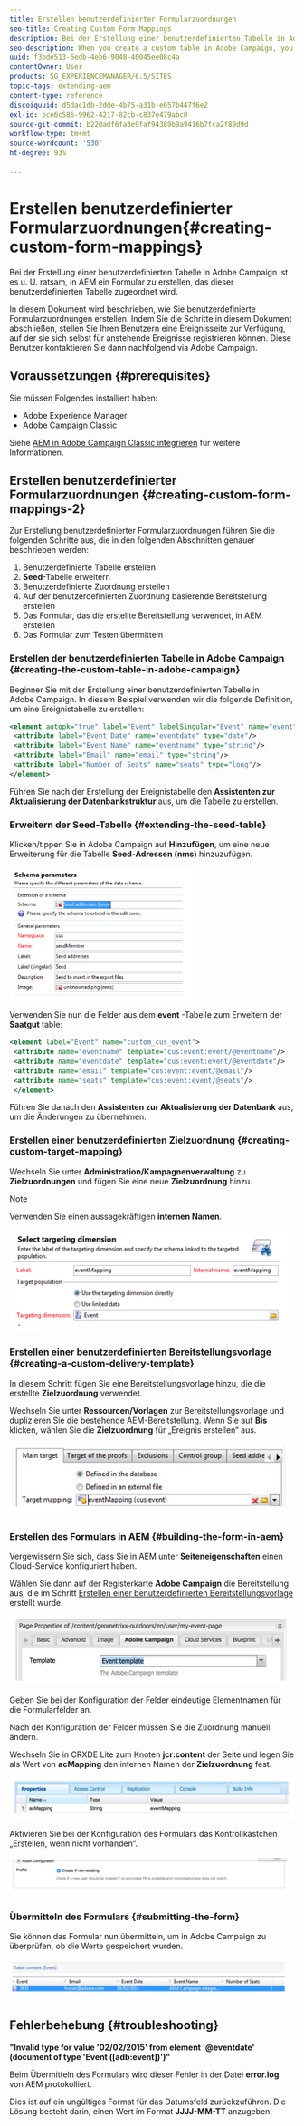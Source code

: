 ```yaml
---
title: Erstellen benutzerdefinierter Formularzuordnungen
seo-title: Creating Custom Form Mappings
description: Bei der Erstellung einer benutzerdefinierten Tabelle in Adobe Campaign ist es u. U. ratsam, in AEM ein Formular zu erstellen, das dieser benutzerdefinierten Tabelle zugeordnet wird.
seo-description: When you create a custom table in Adobe Campaign, you may want to build a form in AEM that maps to that custom table
uuid: f3bde513-6edb-4eb6-9048-40045ee08c4a
contentOwner: User
products: SG_EXPERIENCEMANAGER/6.5/SITES
topic-tags: extending-aem
content-type: reference
discoiquuid: d5dac1db-2dde-4b75-a31b-e057b447f6e2
exl-id: bce6c586-9962-4217-82cb-c837e479abc0
source-git-commit: b220adf6fa3e9faf94389b9a9416b7fca2f89d9d
workflow-type: tm+mt
source-wordcount: '530'
ht-degree: 93%

---
```


# Erstellen benutzerdefinierter Formularzuordnungen{#creating-custom-form-mappings}

Bei der Erstellung einer benutzerdefinierten Tabelle in Adobe Campaign ist es u. U. ratsam, in AEM ein Formular zu erstellen, das dieser benutzerdefinierten Tabelle zugeordnet wird.

In diesem Dokument wird beschrieben, wie Sie benutzerdefinierte Formularzuordnungen erstellen. Indem Sie die Schritte in diesem Dokument abschließen, stellen Sie Ihren Benutzern eine Ereignisseite zur Verfügung, auf der sie sich selbst für anstehende Ereignisse registrieren können. Diese Benutzer kontaktieren Sie dann nachfolgend via Adobe Campaign.

## Voraussetzungen {#prerequisites}

Sie müssen Folgendes installiert haben:

* Adobe Experience Manager
* Adobe Campaign Classic

Siehe [AEM in Adobe Campaign Classic integrieren](/help/sites-administering/campaignonpremise.md) für weitere Informationen.

## Erstellen benutzerdefinierter Formularzuordnungen {#creating-custom-form-mappings-2}

Zur Erstellung benutzerdefinierter Formularzuordnungen führen Sie die folgenden Schritte aus, die in den folgenden Abschnitten genauer beschrieben werden:

1. Benutzerdefinierte Tabelle erstellen
1. **Seed**-Tabelle erweitern
1. Benutzerdefinierte Zuordnung erstellen
1. Auf der benutzerdefinierten Zuordnung basierende Bereitstellung erstellen
1. Das Formular, das die erstellte Bereitstellung verwendet, in AEM erstellen
1. Das Formular zum Testen übermitteln

### Erstellen der benutzerdefinierten Tabelle in Adobe Campaign {#creating-the-custom-table-in-adobe-campaign}

Beginner Sie mit der Erstellung einer benutzerdefinierten Tabelle in Adobe Campaign. In diesem Beispiel verwenden wir die folgende Definition, um eine Ereignistabelle zu erstellen:

```xml
<element autopk="true" label="Event" labelSingular="Event" name="event">
 <attribute label="Event Date" name="eventdate" type="date"/>
 <attribute label="Event Name" name="eventname" type="string"/>
 <attribute label="Email" name="email" type="string"/>
 <attribute label="Number of Seats" name="seats" type="long"/>
</element>
```

Führen Sie nach der Erstellung der Ereignistabelle den **Assistenten zur Aktualisierung der Datenbankstruktur** aus, um die Tabelle zu erstellen.

### Erweitern der Seed-Tabelle {#extending-the-seed-table}

Klicken/tippen Sie in Adobe Campaign auf **Hinzufügen**, um eine neue Erweiterung für die Tabelle **Seed-Adressen (nms)** hinzuzufügen.

![chlimage_1-194](assets/chlimage_1-194.png)

Verwenden Sie nun die Felder aus dem **event** -Tabelle zum Erweitern der **Saatgut** table:

```xml
<element label="Event" name="custom_cus_event">
 <attribute name="eventname" template="cus:event:event/@eventname"/>
 <attribute name="eventdate" template="cus:event:event/@eventdate"/>
 <attribute name="email" template="cus:event:event/@email"/>
 <attribute name="seats" template="cus:event:event/@seats"/>
 </element>
```

Führen Sie danach den **Assistenten zur Aktualisierung der Datenbank** aus, um die Änderungen zu übernehmen.

### Erstellen einer benutzerdefinierten Zielzuordnung {#creating-custom-target-mapping}

Wechseln Sie unter **Administration/Kampagnenverwaltung** zu **Zielzuordnungen** und fügen Sie eine neue **Zielzuordnung** hinzu.

>[!NOTE]
>
>Verwenden Sie einen aussagekräftigen **internen Namen**.

![chlimage_1-195](assets/chlimage_1-195.png)

### Erstellen einer benutzerdefinierten Bereitstellungsvorlage {#creating-a-custom-delivery-template}

In diesem Schritt fügen Sie eine Bereitstellungsvorlage hinzu, die die erstellte **Zielzuordnung** verwendet.

Wechseln Sie unter **Ressourcen/Vorlagen** zur Bereitstellungsvorlage und duplizieren Sie die bestehende AEM-Bereitstellung. Wenn Sie auf **Bis** klicken, wählen Sie die **Zielzuordnung** für „Ereignis erstellen“ aus.

![chlimage_1-196](assets/chlimage_1-196.png)

### Erstellen des Formulars in AEM {#building-the-form-in-aem}

Vergewissern Sie sich, dass Sie in AEM unter **Seiteneigenschaften** einen Cloud-Service konfiguriert haben.

Wählen Sie dann auf der Registerkarte **Adobe Campaign** die Bereitstellung aus, die im Schritt [Erstellen einer benutzerdefinierten Bereitstellungsvorlage](#creating-a-custom-delivery-template) erstellt wurde.

![chlimage_1-197](assets/chlimage_1-197.png)

Geben Sie bei der Konfiguration der Felder eindeutige Elementnamen für die Formularfelder an.

Nach der Konfiguration der Felder müssen Sie die Zuordnung manuell ändern.

Wechseln Sie in CRXDE Lite zum Knoten **jcr:content** der Seite und legen Sie als Wert von **acMapping** den internen Namen der **Zielzuordnung** fest.

![chlimage_1-198](assets/chlimage_1-198.png)

Aktivieren Sie bei der Konfiguration des Formulars das Kontrollkästchen „Erstellen, wenn nicht vorhanden“.

![chlimage_1-199](assets/chlimage_1-199.png)

### Übermitteln des Formulars {#submitting-the-form}

Sie können das Formular nun übermitteln, um in Adobe Campaign zu überprüfen, ob die Werte gespeichert wurden.

![chlimage_1-200](assets/chlimage_1-200.png)

## Fehlerbehebung {#troubleshooting}

**&quot;Invalid type for value &#39;02/02/2015&#39; from element &#39;@eventdate&#39; (document of type &#39;Event ([adb:event])&#39;)&quot;**

Beim Übermitteln des Formulars wird dieser Fehler in der Datei **error.log** von AEM protokolliert.

Dies ist auf ein ungültiges Format für das Datumsfeld zurückzuführen. Die Lösung besteht darin, einen Wert im Format **JJJJ-MM-TT** anzugeben.
